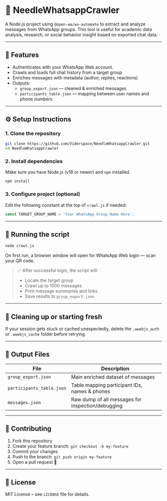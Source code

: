 # 🧵 NeedleWhatsappCrawler

A Node.js project using `@open-wa/wa-automate` to extract and analyze messages from WhatsApp groups.
This tool is useful for academic data analysis, research, or social behavior insight based on exported chat data.

---

## 🚀 Features

- Authenticates with your WhatsApp Web account.
- Crawls and loads full chat history from a target group
- Enriches messages with metadata (author, replies, reactions)
- Outputs:
  - `group_export.json` — cleaned & enriched messages
  - `participants_table.json` — mapping between user names and phone numbers

---

## ⚙️ Setup Instructions

### 1. Clone the repository

```bash
git clone https://github.com/Viderspace/NeedleWhatsappCrawler.git
cd NeedleWhatsappCrawler
```

### 2. Install dependencies

Make sure you have Node.js (v18 or newer) and `npm` installed.

```bash
npm install
```

### 3. Configure project (optional)

Edit the following constant at the top of `crawl.js` if needed:

```js
const TARGET_GROUP_NAME = 'Your WhatsApp Group Name Here';
```

---

## 🧪 Running the script

```bash
node crawl.js
```

On first run, a browser window will open for WhatsApp Web login — scan your QR code.

> ✅ After successful login, the script will:
> - Locate the target group
> - Crawl up to 1000 messages
> - Print message summaries and links
> - Save results to `group_export.json`

---

## 🧼 Cleaning up or starting fresh

If your session gets stuck or cached unexpectedly, delete the `.wwebjs_auth` or `.wwebjs_cache` folder before retrying.

---

## 📁 Output Files

| File | Description |
|------|-------------|
| `group_export.json` | Main enriched dataset of messages |
| `participants_table.json` | Table mapping participant IDs, names & phones |
| `messages.json` | Raw dump of all messages for inspection/debugging |

---

## 🤝 Contributing

1. Fork this repository
2. Create your feature branch: `git checkout -b my-feature`
3. Commit your changes
4. Push to the branch: `git push origin my-feature`
5. Open a pull request 🎉

---

## 📜 License

MIT License – see `LICENSE` file for details.
